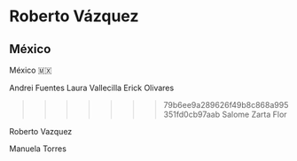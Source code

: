 # **Roberto Vázquez**
## México

México :mexico:

Andrei Fuentes
Laura Vallecilla
Erick Olivares

>>>>>>> 79b6ee9a289626f49b8c868a995351fd0cb97aab
Salome Zarta Flor

Roberto Vazquez

Manuela Torres
